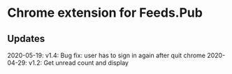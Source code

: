 # Chrome extension for Feeds.Pub

## Updates

2020-05-19: v1.4: Bug fix: user has to sign in again after quit chrome
2020-04-29: v1.2: Get unread count and display

